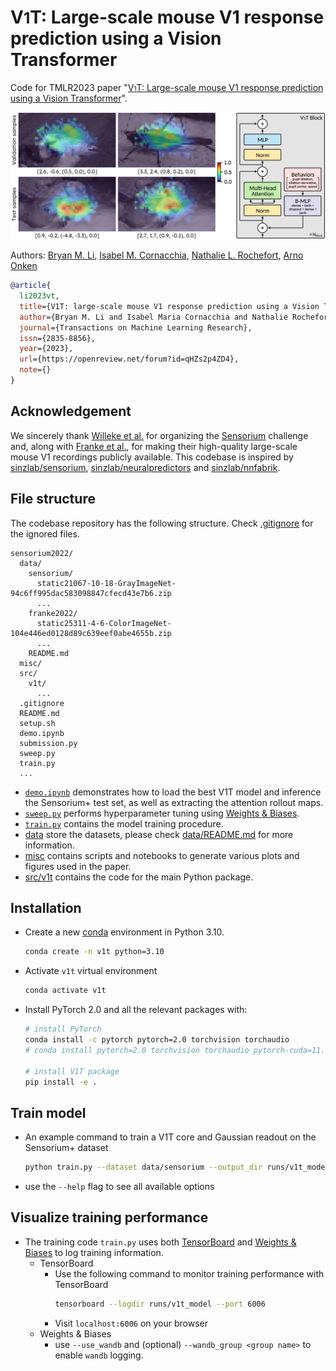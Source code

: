 # V<font size='5'>1</font>T: Large-scale mouse V1 response prediction using a Vision Transformer

Code for TMLR2023 paper "[V<font size='1'>1</font>T: Large-scale mouse V1 response prediction using a Vision Transformer](https://openreview.net/forum?id=qHZs2p4ZD4)".

![](misc/images/v1t.png)

Authors: [Bryan M. Li](https://twitter.com/bryanlimy), [Isabel M. Cornacchia](https://twitter.com/isabelmaria_c), [Nathalie L. Rochefort](https://twitter.com/RochefortLab), [Arno Onken](https://homepages.inf.ed.ac.uk/aonken/)

```bibtex
@article{
  li2023vt,
  title={V1T: large-scale mouse V1 response prediction using a Vision Transformer},
  author={Bryan M. Li and Isabel Maria Cornacchia and Nathalie Rochefort and Arno Onken},
  journal={Transactions on Machine Learning Research},
  issn={2835-8856},
  year={2023},
  url={https://openreview.net/forum?id=qHZs2p4ZD4},
  note={}
}
```

## Acknowledgement

We sincerely thank [Willeke et al.](https://arxiv.org/abs/2206.08666) for organizing the [Sensorium](https://sensorium2022.net/home) challenge and, along with [Franke et al.](https://www.nature.com/articles/s41586-022-05270-3), for making their high-quality large-scale mouse V1 recordings publicly available. This codebase is inspired by [sinzlab/sensorium](https://github.com/sinzlab/sensorium), [sinzlab/neuralpredictors](https://github.com/sinzlab/neuralpredictors) and [sinzlab/nnfabrik](https://github.com/sinzlab/nnfabrik). 

## File structure
The codebase repository has the following structure. Check [.gitignore](.gitignore) for the ignored files.
```
sensorium2022/
  data/
    sensorium/
      static21067-10-18-GrayImageNet-94c6ff995dac583098847cfecd43e7b6.zip
      ...
    franke2022/
      static25311-4-6-ColorImageNet-104e446ed0128d89c639eef0abe4655b.zip
      ...
    README.md
  misc/
  src/
    v1t/
      ...
  .gitignore
  README.md
  setup.sh
  demo.ipynb
  submission.py
  sweep.py
  train.py
  ...
```
- [`demo.ipynb`](demo.ipynb) demonstrates how to load the best V1T model and inference the Sensorium+ test set, as well as extracting the attention rollout maps.
- [`sweep.py`](sweep.py) performs hyperparameter tuning using [Weights & Biases](https://wandb.ai/site).
- [`train.py`](train.py) contains the model training procedure.
- [data](data/) store the datasets, please check [data/README.md](data/README.md) for more information.
- [misc](misc/) contains scripts and notebooks to generate various plots and figures used in the paper.
- [src/v1t](src/v1t/) contains the code for the main Python package.

## Installation
- Create a new [conda](https://docs.conda.io/en/latest/miniconda.html) environment in Python 3.10.
  ```bash
  conda create -n v1t python=3.10
  ```
- Activate `v1t` virtual environment
  ```bash
  conda activate v1t
  ```
- Install PyTorch 2.0 and all the relevant packages with:
  ```bash
  # install PyTorch
  conda install -c pytorch pytorch=2.0 torchvision torchaudio
  # conda install pytorch=2.0 torchvision torchaudio pytorch-cuda=11.8 -c pytorch -c nvidia
  
  # install V1T package
  pip install -e .
  ```

## Train model
- An example command to train a V1T core and Gaussian readout on the Sensorium+ dataset
  ```bash
  python train.py --dataset data/sensorium --output_dir runs/v1t_model --core vit --readout gaussian2d --behavior_mode 3 --batch_size 16
  ```
- use the `--help` flag to see all available options

## Visualize training performance
- The training code `train.py` uses both [TensorBoard](https://www.tensorflow.org/tensorboard) and [Weights & Biases](https://wandb.ai/site) to log training information.
  - TensorBoard
    - Use the following command to monitor training performance with TensorBoard
      ```bash
      tensorboard --logdir runs/v1t_model --port 6006
      ```
    - Visit `localhost:6006` on your browser
  - Weights & Biases
    - use `--use_wandb` and (optional) `--wandb_group <group name>` to enable `wandb` logging.
